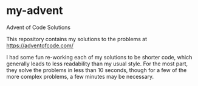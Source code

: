 # my-advent
Advent of Code Solutions

This repository contains my solutions to the problems at https://adventofcode.com/

I had some fun re-working each of my solutions to be shorter code, which generally leads to less readability than my usual style.  For the most part, they solve the problems in less than 10 seconds, though for a few of the more complex problems, a few minutes may be necessary.
